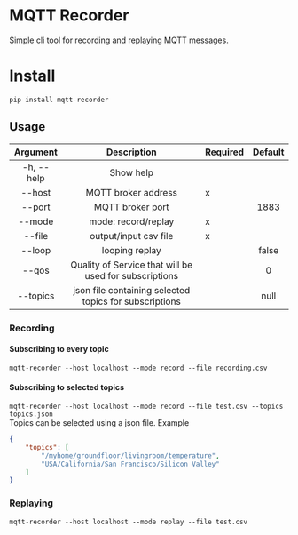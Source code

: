 # MQTT Recorder

Simple cli tool for recording and replaying MQTT messages.

# Install

`pip install mqtt-recorder`

## Usage
|  Argument  |                       Description                      | Required | Default |
|:----------:|:------------------------------------------------------:|----------|:-------:|
| -h, --help | Show help                                              |          |         |
| --host     | MQTT broker address                                    |     x    |         |
| --port     | MQTT broker port                                       |          | 1883    |
| --mode     | mode: record/replay                                    |     x    |         |
| --file     | output/input csv file                                  |     x    |         |
| --loop     | looping replay                                         |          | false   |
| --qos      | Quality of Service that will be used for subscriptions |          | 0       |
| --topics   | json file containing selected topics for subscriptions |          | null    |
### Recording
#### Subscribing to every topic
`mqtt-recorder --host localhost --mode record --file recording.csv`
#### Subscribing to selected topics
`mqtt-recorder --host localhost --mode record --file test.csv --topics topics.json`<br>
Topics can be selected using a json file.
Example
```json
{
    "topics": [
        "/myhome/groundfloor/livingroom/temperature",
        "USA/California/San Francisco/Silicon Valley"
    ]
}
```
### Replaying
`mqtt-recorder --host localhost --mode replay --file test.csv`
